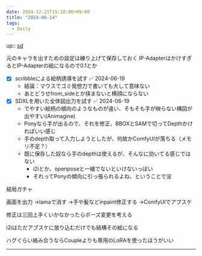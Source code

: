 ```yaml
---
date: 2024-12-21T15:18:06+09:00
title: "2024-06-14"
tags:
  - Daily
---
```

up:: [sd](../Bar/Stable%20Diffusion.md)

元のキャラを出すための設定は練り上げて保存しておく
IP-AdapterはかけすぎるとIP-Adapterの絵になるので0.1とか

- [x] scribbleによる絵柄誘導を試す ✅ 2024-06-19
    - 結論：マウスでゴミ発想力で書いても大して意味ない
    - あとどうせfrom_sideとか挟まないと横顔にならない
- [x] SDXLを用いた全体図出力を試す ✅ 2024-06-19
    - でやすい絵柄の傾向のようなものが違い、そもそも手が映らない構図が出やすい(Animagine)
    - Ponyなら手が出るので、それを修正、BBOXとSAMで切ってDepthかければいい感じ
    - 手のdepth取って入力しようとしたが、何故かComfyUIが落ちる（メモリ不足？）
    - 既に保存した奴なら手のdepthは使えるが、そんなに効いてる感じではない
        - i2iとか、openposeと一緒でないといけないっぽい
        - それってPonyの傾向に引っ張られるよね、ということで没

結局ガチャ

画面を出力
→lamaで消す
→手や髪などinpaint修正する
→ComfyUIでアプスケ

修正は三回上手くいかなかったらポーズ変更を考える



i2iはただアプスケに放り込むだけでも結構その絵になる

ハグぐらい絡み合うならCoupleよりも専用のLoRAを使ったほうがいい

---


